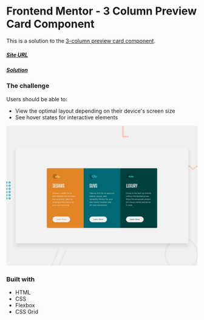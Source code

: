 # Frontend Mentor - 3 Column Preview Card Component

This is a solution to the [3-column preview card component](https://www.frontendmentor.io/challenges/calculator-app-9lteq5N29).

##### [Site URL](https://3-column-preview-eta.vercel.app/) 
##### [Solution](https://www.frontendmentor.io/solutions/3-column-preview-using-css-grid-r6xiiYbpp)

### The challenge

Users should be able to:

- View the optimal layout depending on their device's screen size
- See hover states for interactive elements

![](./design/desktop-preview.jpg)

### Built with
- HTML
- CSS 
- Flexbox
- CSS Grid